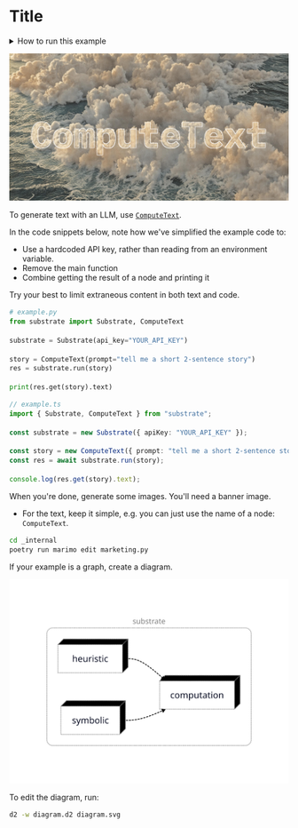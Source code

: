 # Title

<details>
    <summary>How to run this example</summary>

```bash
# Set your API key as an environment variable.
export SUBSTRATE_API_KEY=ENTER_YOUR_KEY

# Run the TypeScript example
cd typescript                   # Navigate to the typescript example
npm install                     # Install dependencies
ts-node example.ts              # Run the example

# Run the Python example
# Note: First install dependencies in the root examples directory.
cd python                       # Navigate to the python example
poetry run python example.py    # Run the example
```

</details>

![hero](hero.png)

To generate text with an LLM, use [`ComputeText`](https://www.substrate.run/nodes#ComputeText).

In the code snippets below, note how we've simplified the example code to:

- Use a hardcoded API key, rather than reading from an environment variable.
- Remove the main function
- Combine getting the result of a node and printing it

Try your best to limit extraneous content in both text and code.

```python Python
# example.py
from substrate import Substrate, ComputeText

substrate = Substrate(api_key="YOUR_API_KEY")

story = ComputeText(prompt="tell me a short 2-sentence story")
res = substrate.run(story)

print(res.get(story).text)
```

```typescript TypeScript
// example.ts
import { Substrate, ComputeText } from "substrate";

const substrate = new Substrate({ apiKey: "YOUR_API_KEY" });

const story = new ComputeText({ prompt: "tell me a short 2-sentence story" });
const res = await substrate.run(story);

console.log(res.get(story).text);
```

When you're done, generate some images. You'll need a banner image.

- For the text, keep it simple, e.g. you can just use the name of a node: `ComputeText`.

```bash
cd _internal
poetry run marimo edit marketing.py
```

If your example is a graph, create a diagram.

![diagram](diagram.svg)


To edit the diagram, run:

```bash
d2 -w diagram.d2 diagram.svg
```
